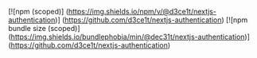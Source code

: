 [![npm (scoped)]
(https://img.shields.io/npm/v/@d3ce1t/nextjs-authentication)]
(https://github.com/d3ce1t/nextjs-authentication)
[![npm bundle size (scoped)]
(https://img.shields.io/bundlephobia/min/@dec31t/nextjs-authentication)]
(https://github.com/d3ce1t/nextjs-authentication)
